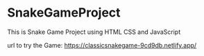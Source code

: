 # SnakeGameProject
This is Snake Game Project using HTML CSS and JavaScript 

url to try the Game: https://classicsnakegame-9cd9db.netlify.app/

